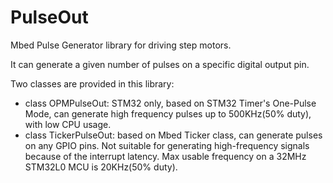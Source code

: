 # PulseOut
Mbed Pulse Generator library for driving step motors.

It can generate a given number of pulses on a specific digital output pin.

Two classes are provided in this library:

* class OPMPulseOut: STM32 only, based on STM32 Timer's One-Pulse Mode, can generate high frequency pulses up to 500KHz(50% duty), with low CPU usage.
* class TickerPulseOut: based on Mbed Ticker class, can generate pulses on any GPIO pins. Not suitable for generating high-frequency signals because of the interrupt latency. Max usable frequency on a 32MHz STM32L0 MCU is 20KHz(50% duty).
